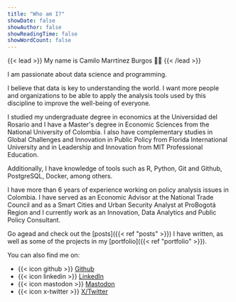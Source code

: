 ```yaml
---
title: "Who am I?"
showDate: false
showAuthor: false
showReadingTime: false
showWordCount: false
---
```



{{< lead >}}
My name is Camilo Marrtínez  Burgos :man_technologist:
{{< /lead >}}

I am passionate about data science and programming.

I believe that data is key to understanding the world. I want more people and organizations to be able to apply the analysis tools used by this discipline to improve the well-being of everyone.

I studied my undergraduate degree in economics at the Universidad del Rosario and I have a Master's degree in Economic Sciences from the National University of Colombia. I also have complementary studies in Global Challenges and Innovation in Public Policy from Florida International University and in Leadership and Innovation from MIT Professional Education.

Additionally, I have knowledge of tools such as R, Python, Git and Github, PostgreSQL, Docker, among others.

I have more than 6 years of experience working on policy analysis issues in Colombia. I have served as an Economic Advisor at the National Trade Council and as a Smart Cities and Urban Security Analyst at ProBogotá Region and I currently work as an Innovation, Data Analytics and Public Policy Consultant.

Go agead and check out the [posts]({{< ref "posts" >}}) I have written, as well as some of the projects in my [portfolio]({{< ref "portfolio" >}}). 

You can also find me on:
- {{< icon github >}} [Github](https://github.com/camartinezbu)
- {{< icon linkedin >}} [LinkedIn](https://www.linkedin.com/in/camartinezbu/)
- {{< icon mastodon >}} [Mastodon](https://fosstodon.org/@camartinezbu)
- {{< icon x-twitter >}} [X/Twitter](https://twitter.com/home)
